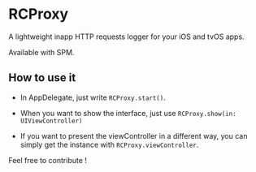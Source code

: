 # RCProxy
A lightweight inapp HTTP requests logger for your iOS and tvOS apps.

Available with SPM.

## How to use it
+ In AppDelegate, just write `RCProxy.start()`.

+ When you want to show the interface, just use `RCProxy.show(in: UIViewController)`

+ If you want to present the viewController in a different way, you can simply get the instance with `RCProxy.viewController`.

Feel free to contribute !
